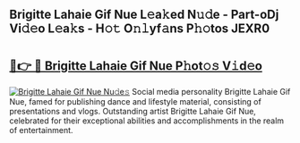 ## Brigitte Lahaie Gif Nue L𝚎a𝚔ed N𝚞𝚍e - Part-oDj Vi𝚍𝚎o L𝚎a𝚔s - H𝚘𝚝 O𝚗𝚕yf𝚊ns P𝚑𝚘tos JEXR0

# <h2><a href="http://kf0hgnj.oniu.top/?m=Brigitte+Lahaie+Gif+Nue">🔗👉 🔴 Brigitte Lahaie Gif Nue P𝚑ot𝚘𝚜 V𝚒d𝚎o</a></h2>

[![Brigitte Lahaie Gif Nue Nu𝚍e𝚜](https://i.imgur.com/0qMVB7G.gif)](http://kf0hgnj.oniu.top/?m=Brigitte+Lahaie+Gif+Nue)
Social media personality Brigitte Lahaie Gif Nue, famed for publishing dance and lifestyle material, consisting of presentations and vlogs. Outstanding artist Brigitte Lahaie Gif Nue, celebrated for their exceptional abilities and accomplishments in the realm of entertainment.  
